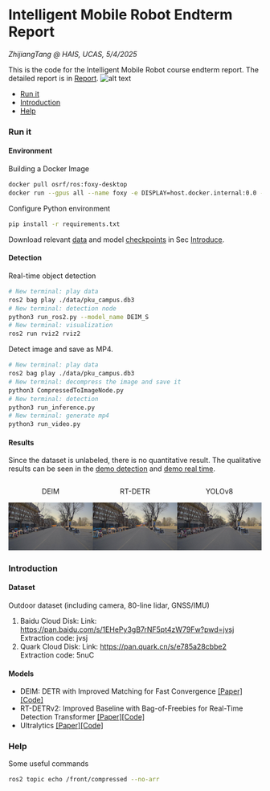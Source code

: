 # Intelligent Mobile Robot Endterm Report
*ZhijiangTang @ HAIS, UCAS, 5/4/2025*

This is the code for the Intelligent Mobile Robot course endterm report. The detailed report is in [Report](<Endterm Report.pdf>).
![alt text](figures/demo_detection.gif)


- [Run it](#run-it)
- [Introduction](#introduction)
- [Help](#help)

### Run it

#### Environment
Building a Docker Image
```bash
docker pull osrf/ros:foxy-desktop
docker run --gpus all --name foxy -e DISPLAY=host.docker.internal:0.0 -it osrf/ros:foxy-desktop
```

Configure Python environment
```bash
pip install -r requirements.txt
```
Download relevant [data](data) and model [checkpoints](checkpoints) in Sec [Introduce](#introduce).
#### Detection
Real-time object detection
```bash
# New terminal: play data
ros2 bag play ./data/pku_campus.db3 
# New terminal: detection node
python3 run_ros2.py --model_name DEIM_S
# New terminal: visualization
ros2 run rviz2 rviz2
```
Detect image and save as MP4.

```bash
# New terminal: play data
ros2 bag play ./data/pku_campus.db3 
# New terminal: decompress the image and save it
python3 CompressedToImageNode.py
# New terminal: detection
python3 run_inference.py
# New terminal: generate mp4
python3 run_video.py
```
#### Results
Since the dataset is unlabeled, there is no quantitative result. The qualitative results can be seen in the [demo detection](figures/demo_detection.mp4) and [demo real time](figures/demo_realtime.mp4).


<div style="display: flex; justify-content: center; text-align: center;">
  <div >
    <p>DEIM</p>
    <img src="figures/DEIM_S.jpg" >
  </div>
  <div >
    <p>RT-DETR</p>
    <img src="figures/RTDETR_S.jpg" >
  </div>
  <div >
    <p>YOLOv8</p>
    <img src="figures/YOLO.jpg" >
  </div>
</div>



### Introduction
#### Dataset
Outdoor dataset (including camera, 80-line lidar, GNSS/IMU)
1. Baidu Cloud Disk: Link: https://pan.baidu.com/s/1EHePy3gB7rNF5pt4zW79Fw?pwd=jvsj Extraction code: jvsj
2. Quark Cloud Disk: Link: https://pan.quark.cn/s/e785a28cbbe2 Extraction code: 5nuC
#### Models
- DEIM: DETR with Improved Matching for Fast Convergence [[Paper]](https://arxiv.org/pdf/2412.04234)[[Code]](https://github.com/ShihuaHuang95/DEIM)
- RT-DETRv2: Improved Baseline with Bag-of-Freebies for Real-Time Detection Transformer [[Paper]](https://arxiv.org/pdf/2407.17140)[[Code]](https://github.com/lyuwenyu/RT-DETR)
- Ultralytics [[Paper]](https://docs.ultralytics.com/zh#where-to-start)[[Code]](https://github.com/ultralytics/ultralytics.git)


### Help
Some useful commands
```bash
ros2 topic echo /front/compressed --no-arr
```
